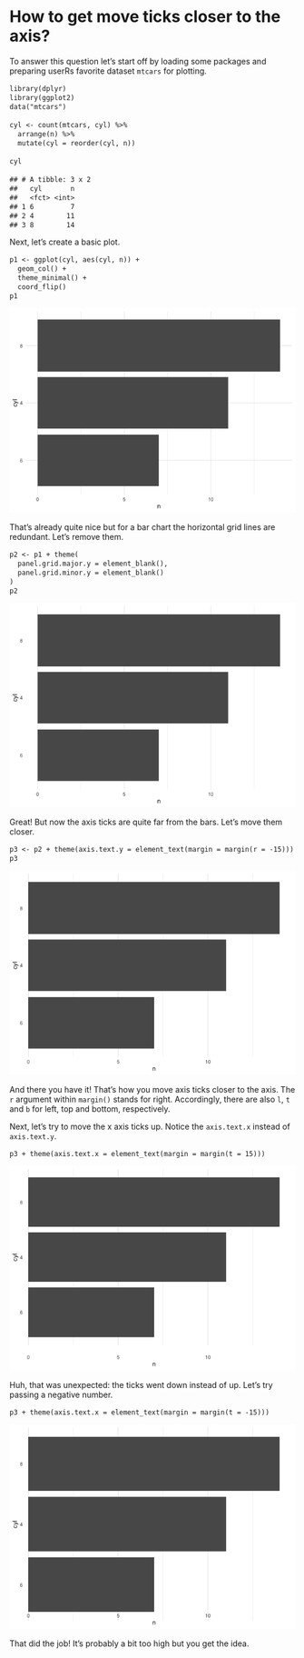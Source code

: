 How to get move ticks closer to the axis?
=========================================

To answer this question let’s start off by loading some packages and
preparing userRs favorite dataset `mtcars` for plotting.

    library(dplyr)
    library(ggplot2)
    data("mtcars")

    cyl <- count(mtcars, cyl) %>%
      arrange(n) %>%
      mutate(cyl = reorder(cyl, n))

    cyl

    ## # A tibble: 3 x 2
    ##   cyl       n
    ##   <fct> <int>
    ## 1 6         7
    ## 2 4        11
    ## 3 8        14

Next, let’s create a basic plot.

    p1 <- ggplot(cyl, aes(cyl, n)) +
      geom_col() +
      theme_minimal() +
      coord_flip()
    p1

![](README_files/figure-markdown_strict/unnamed-chunk-2-1.png)

That’s already quite nice but for a bar chart the horizontal grid lines
are redundant. Let’s remove them.

    p2 <- p1 + theme(
      panel.grid.major.y = element_blank(),
      panel.grid.minor.y = element_blank()
    )
    p2

![](README_files/figure-markdown_strict/unnamed-chunk-3-1.png)

Great! But now the axis ticks are quite far from the bars. Let’s move
them closer.

    p3 <- p2 + theme(axis.text.y = element_text(margin = margin(r = -15)))
    p3

![](README_files/figure-markdown_strict/unnamed-chunk-4-1.png)

And there you have it! That’s how you move axis ticks closer to the
axis. The `r` argument within `margin()` stands for right. Accordingly,
there are also `l`, `t` and `b` for left, top and bottom, respectively.

Next, let’s try to move the x axis ticks up. Notice the `axis.text.x`
instead of `axis.text.y`.

    p3 + theme(axis.text.x = element_text(margin = margin(t = 15)))

![](README_files/figure-markdown_strict/unnamed-chunk-5-1.png)

Huh, that was unexpected: the ticks went down instead of up. Let’s try
passing a negative number.

    p3 + theme(axis.text.x = element_text(margin = margin(t = -15)))

![](README_files/figure-markdown_strict/unnamed-chunk-6-1.png)

That did the job! It’s probably a bit too high but you get the idea.
